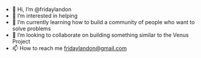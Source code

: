 - 👋 Hi, I’m @fridaylandon
- 👀 I’m interested in helping
- 🌱 I’m currently learning how to build a community of people who want to solve problems 
- 💞️ I’m looking to collaborate on building something similar to the Venus Project
- 📫 How to reach me fridaylandon@gmail.com

<!---
fridaylandon/fridaylandon is a ✨ special ✨ repository because its `README.md` (this file) appears on your GitHub profile.
You can click the Preview link to take a look at your changes.
--->

